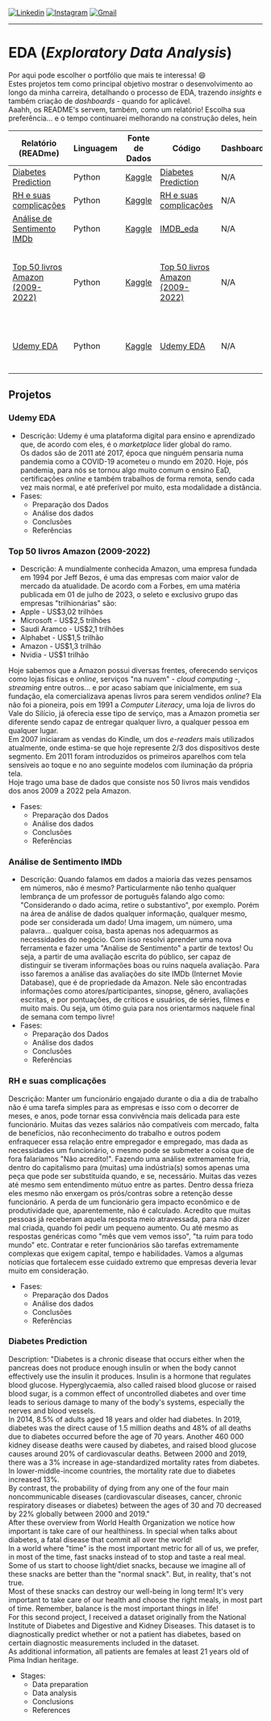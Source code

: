 [![Linkedin](https://img.shields.io/badge/LinkedIn-0077B5?style=for-the-badge&logo=linkedin&logoColor=white)](https://www.linkedin.com/in/jean-torre-44a27914b/)
[![Instagram](https://img.shields.io/badge/Instagram-E4405F?style=for-the-badge&logo=instagram&logoColor=white)](https://www.instagram.com/torrej/)
[![Gmail](https://img.shields.io/badge/Gmail-D14836?style=for-the-badge&logo=gmail&logoColor=white)](mailto:jean.torre21@gmail.com)

---

# EDA (*Exploratory Data Analysis*)
Por aqui pode escolher o portfólio que mais te interessa! 😄  
Estes projetos tem como principal objetivo mostrar o desenvolvimento ao longo da minha carreira, detalhando o processo de EDA, trazendo *insights* e também criação de *dashboards* - quando for aplicável.  
Aaahh, os README's servem, também, como um relatório! Escolha sua preferência... e o tempo continuarei melhorando na construção deles, hein


Relatório (READme)|Linguagem|Fonte de Dados|Código|Dashboard|Relatório (LinkedIn)
-|-|-|-|-|-
[Diabetes Prediction](https://github.com/jeantorre/EDA/blob/main/Documents/README_diabetes_eda.md)|Python|[Kaggle](https://www.kaggle.com/datasets/uciml/pima-indians-diabetes-database?datasetId=228&sortBy=voteCount)|[Diabetes Prediction](https://github.com/jeantorre/EDA/blob/main/diabets_project.ipynb)|N/A|[Diabetes Prediction](https://www.linkedin.com/feed/update/urn:li:activity:7111330616188502016/)
[RH e suas complicações](https://github.com/jeantorre/EDA/blob/main/Documents/README_rh_eda.md)|Python|[Kaggle](https://www.kaggle.com/datasets/pavansubhasht/ibm-hr-analytics-attrition-dataset)|[RH e suas complicações](https://github.com/jeantorre/EDA/blob/main/rh_eda.ipynb)|N/A|[RH e suas complicações](https://www.linkedin.com/pulse/an%C3%A1lise-de-dados-rh-e-suas-complica%C3%A7%C3%B5es-jean-torre/)
[Análise de Sentimento IMDb](https://github.com/jeantorre/EDA/blob/main/Documents/README_IMDB_eda.md)|Python|[Kaggle](https://www.kaggle.com/datasets/lakshmi25npathi/imdb-dataset-of-50k-movie-reviews)|[IMDB_eda](https://github.com/jeantorre/EDA/blob/main/IMDB_eda.ipynb)|N/A|[Análise de Sentimento IMDb](https://www.linkedin.com/pulse/an%25C3%25A1lise-de-dados-sentimento-imdb-python-jean-torre/?published=t)
[Top 50 livros Amazon (2009-2022)](https://github.com/jeantorre/EDA/blob/main/Documents/README_amazon_books_eda.md)|Python|[Kaggle](https://www.kaggle.com/datasets/chriskachmar/amazon-top-50-bestselling-books-2009-2022)|[Top 50 livros Amazon (2009-2022)](https://github.com/jeantorre/EDA/blob/main/amazon_books_eda.ipynb)|N/A|[Análise de Dados - TOP 50 livros vendidos na Amazon (2009-2022)](https://www.linkedin.com/pulse/an%C3%A1lise-de-dados-top-50-livros-vendidos-na-amazon-2009-2022-torre/)
[Udemy EDA](https://github.com/jeantorre/EDA/blob/main/Documents/README_udemy_eda.md)|Python|[Kaggle](https://www.kaggle.com/datasets/andrewmvd/udemy-courses)|[Udemy EDA](https://github.com/jeantorre/EDA/blob/main/udemy_courses_eda.ipynb)|N/A|[Análise de dados - Cursos Udemy (Python)](https://www.linkedin.com/pulse/an%C3%A1lise-de-dados-cursos-udemy-python-jean-torre/)



## Projetos
### Udemy EDA
* Descrição: Udemy é uma plataforma digital para ensino e aprendizado que, de acordo com eles, é o *marketplace* líder global do ramo.  
Os dados são de 2011 até 2017, época que ninguém pensaria numa pandemia como a COVID-19 acometeu o mundo em 2020. Hoje, pós pandemia, para nós se tornou algo muito comum o ensino EaD, certificações *online* e também trabalhos de forma remota, sendo cada vez mais normal, e até preferível por muito, esta modalidade a distância.
* Fases:
	- Preparação dos Dados
	- Análise dos dados
	- Conclusões
	- Referências
	
### Top 50 livros Amazon (2009-2022)
* Descrição: A mundialmente conhecida Amazon, uma empresa fundada em 1994 por Jeff Bezos, é uma das empresas com maior valor de mercado da atualidade. De acordo com a Forbes, em uma matéria publicada em 01 de julho de 2023, o seleto e exclusivo grupo das empresas "trilhionárias" são:
* Apple - US$3,02 trilhões
* Microsoft - US$2,5 trilhões
* Saudi Aramco - US$2,1 trilhões
* Alphabet - US$1,5 trilhão
* Amazon - US$1,3 trilhão
* Nvidia - US$1 trilhão

Hoje sabemos que a Amazon possui diversas frentes, oferecendo serviços como lojas físicas e *online*, serviços "na nuvem" - *cloud computing* -, *streaming* entre outros... e por acaso sabiam que inicialmente, em sua fundação, ela comercializava apenas livros para serem vendidos *online*? Ela não foi a pioneira, pois em 1991 a *Computer Literacy*, uma loja de livros do Vale do Silício, já oferecia esse tipo de serviço, mas a Amazon prometia ser diferente sendo capaz de entregar qualquer livro, a qualquer pessoa em qualquer lugar.  
Em 2007 iniciaram as vendas do Kindle, um dos *e-readers* mais utilizados atualmente, onde estima-se que hoje represente 2/3 dos dispositivos deste segmento. Em 2011 foram introduzidos os primeiros aparelhos com tela sensíveis ao toque e no ano seguinte modelos com iluminação da própria tela.  
Hoje trago uma base de dados que consiste nos 50 livros mais vendidos dos anos 2009 a 2022 pela Amazon.
* Fases:
	- Preparação dos Dados
	- Análise dos dados
	- Conclusões
	- Referências

### Análise de Sentimento IMDb
* Descrição: Quando falamos em dados a maioria das vezes pensamos em números, não é mesmo? Particularmente não tenho qualquer lembrança de um professor de português falando algo como: "Considerando o dado acima, retire o substantivo", por exemplo.
Porém na área de análise de dados qualquer informação, qualquer mesmo, pode ser considerada um dado! Uma imagem, um número, uma palavra... qualquer coisa, basta apenas nos adequarmos as necessidades do negócio.
Com isso resolvi aprender uma nova ferramenta e fazer uma "Análise de Sentimento" a partir de textos! Ou seja, a partir de uma avaliação escrita do público, ser capaz de distinguir se tiveram informações boas ou ruins naquela avaliação.
Para isso faremos a análise das avaliações do site IMDb (Internet Movie Database), que é de propriedade da Amazon. Nele são encontradas informações como atores/participantes, sinopse, gênero, avaliações escritas, e por pontuações, de críticos e usuários, de séries, filmes e muito mais. Ou seja, um ótimo guia para nos orientarmos naquele final de semana com tempo livre!
* Fases:
	- Preparação dos Dados
	- Análise dos dados
	- Conclusões
	- Referências

### RH e suas complicações
Descrição: Manter um funcionário engajado durante o dia a dia de trabalho não é uma tarefa simples para as empresas e isso com o decorrer de meses, e anos, pode tornar essa convivência mais delicada para este funcionário. Muitas das vezes salários não compatíveis com mercado, falta de benefícios, não reconhecimento do trabalho e outros podem enfraquecer essa relação entre empregador e empregado, mas dada as necessidades um funcionário, o mesmo pode se submeter a coisa que de fora falaríamos "Não acredito!".
Fazendo uma análise extremamente fria, dentro do capitalismo para (muitas) uma indústria(s) somos apenas uma peça que pode ser substituída quando, e se, necessário. Muitas das vezes até mesmo sem entendimento mútuo entre as partes.
Dentro dessa frieza eles mesmo não enxergam os prós/contras sobre a retenção desse funcionário. A perda de um funcionário gera impacto econômico e de produtividade que, aparentemente, não é calculado. Acredito que muitas pessoas já receberam aquela resposta meio atravessada, para não dizer mal criada, quando foi pedir um pequeno aumento. Ou até mesmo as respostas genéricas como "mês que vem vemos isso", "ta ruim para todo mundo" etc.
Contratar e reter funcionários são tarefas extremamente complexas que exigem capital, tempo e habilidades. Vamos a algumas notícias que fortalecem esse cuidado extremo que empresas deveria levar muito em consideração.
* Fases:
	- Preparação dos Dados
	- Análise dos dados
	- Conclusões
	- Referências

### Diabetes Prediction
Description: "Diabetes is a chronic disease that occurs either when the pancreas does not produce enough insulin or when the body cannot effectively use the insulin it produces. Insulin is a hormone that regulates blood glucose. Hyperglycaemia, also called raised blood glucose or raised blood sugar, is a common effect of uncontrolled diabetes and over time leads to serious damage to many of the body's systems, especially the nerves and blood vessels.  
In 2014, 8.5% of adults aged 18 years and older had diabetes. In 2019, diabetes was the direct cause of 1.5 million deaths and 48% of all deaths due to diabetes occurred before the age of 70 years. Another 460 000 kidney disease deaths were caused by diabetes, and raised blood glucose causes around 20% of cardiovascular deaths.
Between 2000 and 2019, there was a 3% increase in age-standardized mortality rates from diabetes. In lower-middle-income countries, the mortality rate due to diabetes increased 13%.  
By contrast, the probability of dying from any one of the four main noncommunicable diseases (cardiovascular diseases, cancer, chronic respiratory diseases or diabetes) between the ages of 30 and 70 decreased by 22% globally between 2000 and 2019."  
After these overview from World Health Organization we notice how important is take care of our healthiness. In special when talks about diabetes, a fatal disease that commit all over the world!  
In a world where "time" is the most important metric for all of us, we prefer, in most of the time, fast snacks instead of to stop and taste a real meal. Some of us start to choose light/diet snacks, because we imagine all of these snacks are better than the "normal snack". But, in reality, that's not true.  
Most of these snacks can destroy our well-being in long term! It's very important to take care of our health and choose the right meals, in most part of time.
Remember, balance is the most important things in life!  
For this second project, I received a dataset originally from the National Institute of Diabetes and Digestive and Kidney Diseases. This dataset is to diagnostically predict whether or not a patient has diabetes, based on certain diagnostic measurements included in the dataset.  
As additional information, all patients are females at least 21 years old of Pima Indian heritage.  
* Stages:
  	- Data preparation
  	- Data analysis
  	- Conclusions
  	- References
